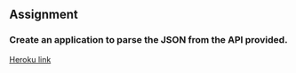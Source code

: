## Assignment

### Create an application to parse the JSON from the API provided.


[Heroku link](https://parse-json1.herokuapp.com/)
